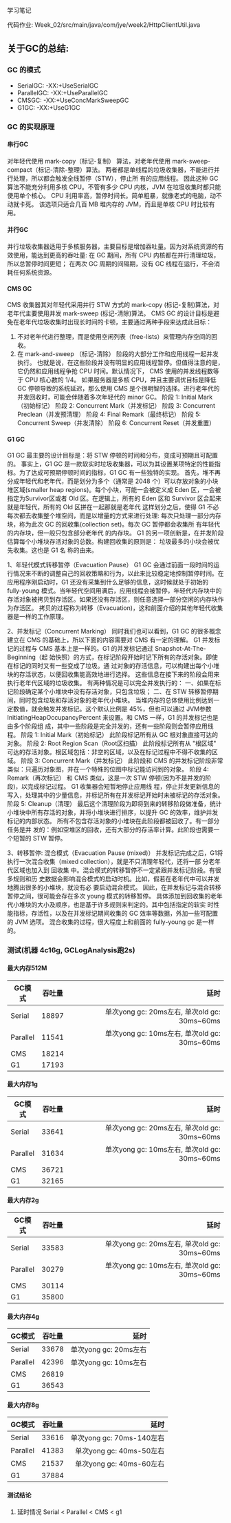 学习笔记

代码作业: Week_02/src/main/java/com/jye/week2/HttpClientUtil.java

## 关于GC的总结:

### GC 的模式
* SerialGC: -XX:+UseSerialGC
* ParallelGC: -XX:+UseParallelGC
* CMSGC: -XX:+UseConcMarkSweepGC
* G1GC: -XX:+UseG1GC


### GC 的实现原理
#### 串行GC 
对年轻代使用 mark-copy（标记-复制） 算法，对老年代使用 mark-sweep- compact（标记-清除-整理）算法。
两者都是单线程的垃圾收集器，不能进行并行处理，所以都会触发全线暂停（STW），停止所 有的应用线程。
因此这种 GC 算法不能充分利用多核 CPU。不管有多少 CPU 内核，JVM 在垃圾收集时都只能使用单个核心。
CPU 利用率高，暂停时间长。简单粗暴，就像老式的电脑，动不动就卡死。
该选项只适合几百 MB 堆内存的 JVM，而且是单核 CPU 时比较有用。

#### 并行GC
并行垃圾收集器适用于多核服务器，主要目标是增加吞吐量。因为对系统资源的有效使用，能达到更高的吞吐量:
在 GC 期间，所有 CPU 内核都在并行清理垃圾，所以总暂停时间更短；
在两次 GC 周期的间隔期，没有 GC 线程在运行，不会消耗任何系统资源。

#### CMS GC
CMS 收集器其对年轻代采用并行 STW 方式的 mark-copy (标记-复制)算法，对老年代主要使用并发 mark-sweep (标记-清除)算法。
CMS GC 的设计目标是避免在老年代垃圾收集时出现长时间的卡顿，主要通过两种手段来达成此目标：
1. 不对老年代进行整理，而是使用空闲列表（free-lists）来管理内存空间的回收。
2. 在 mark-and-sweep （标记-清除） 阶段的大部分工作和应用线程一起并发执行。 也就是说，在这些阶段并没有明显的应用线程暂停。但值得注意的是，它仍然和应用线程争抢 CPU 时间。默认情况下，
CMS 使用的并发线程数等于 CPU 核心数的 1/4。
如果服务器是多核 CPU，并且主要调优目标是降低 GC 停顿导致的系统延迟，那么使用 CMS 是个很明智的选择。进行老年代的并发回收时，可能会伴随着多次年轻代的 minor GC。
阶段 1: Initial Mark（初始标记）
阶段 2: Concurrent Mark（并发标记）
阶段 3: Concurrent Preclean（并发预清理）
阶段 4: Final Remark（最终标记）
阶段 5: Concurrent Sweep（并发清除）
阶段 6: Concurrent Reset（并发重置）

#### G1 GC
G1 GC 最主要的设计目标是：将 STW 停顿的时间和分布，变成可预期且可配置的。 事实上，G1 GC 是一款软实时垃圾收集器，可以为其设置某项特定的性能指标。为了达成可预期停顿时间的指标，G1 GC 有一些独特的实现。 首先，堆不再分成年轻代和老年代，而是划分为多个（通常是 2048 个）可以存放对象的小块堆区域(smaller heap regions)。每个小块，可能一会被定义成 Eden 区，一会被指定为Survivor区或者 Old 区。在逻辑上，所有的 Eden 区和 Survivor 区合起来就是年轻代，所有的 Old 区拼在一起那就是老年代
这样划分之后，使得 G1 不必每次都去收集整个堆空间，而是以增量的方式来进行处理: 每次只处理一部分内存块，称为此次 GC 的回收集(collection set)。每次 GC 暂停都会收集所 有年轻代的内存块，但一般只包含部分老年代 的内存块。 G1 的另一项创新是，在并发阶段估算每个小堆块存活对象的总数。构建回收集的原则是： 垃圾最多的小块会被优先收集。这也是 G1 名 称的由来。

1、年轻代模式转移暂停（Evacuation Pause）
G1 GC 会通过前面一段时间的运行情况来不断的调整自己的回收策略和行为，以此来比较稳定地控制暂停时间。在应用程序刚启动时，G1 还没有采集到什么足够的信息，这时候就处于初始的 fully-young 模式。当年轻代空间用满后，应用线程会被暂停，年轻代内存块中的存活对象被拷贝到存活区。如果还没有存活区，则任意选择一部分空闲的内存块作为存活区。 拷贝的过程称为转移（Evacuation)，这和前面介绍的其他年轻代收集器是一样的工作原理。

2、并发标记（Concurrent Marking）
同时我们也可以看到，G1 GC 的很多概念建立在 CMS 的基础上，所以下面的内容需要对 CMS 有一定的理解。 G1 并发标记的过程与 CMS 基本上是一样的。G1 的并发标记通过 Snapshot-At-The-Beginning（起 始快照）的方式，在标记阶段开始时记下所有的存活对象。即使在标记的同时又有一些变成了垃圾。通 过对象的存活信息，可以构建出每个小堆块的存活状态，以便回收集能高效地进行选择。 这些信息在接下来的阶段会用来执行老年代区域的垃圾收集。 有两种情况是可以完全并发执行的： 一、如果在标记阶段确定某个小堆块中没有存活对象，只包含垃圾； 二、在 STW 转移暂停期间，同时包含垃圾和存活对象的老年代小堆块。 当堆内存的总体使用比例达到一定数值，就会触发并发标记。这个默认比例是 45%，但也可以通过 JVM参数 InitiatingHeapOccupancyPercent 来设置。和 CMS 一样，G1 的并发标记也是由多个阶段组 成，其中一些阶段是完全并发的，还有一些阶段则会暂停应用线程。
阶段 1: Initial Mark（初始标记） 此阶段标记所有从 GC 根对象直接可达的对象。
阶段 2: Root Region Scan（Root区扫描） 此阶段标记所有从 "根区域" 可达的存活对象。根区域包括：非空的区域，以及在标记过程中不得不收集的区域。
阶段 3: Concurrent Mark（并发标记） 此阶段和 CMS 的并发标记阶段非常类似：只遍历对象图，并在一个特殊的位图中标记能访问到的对象。
阶段 4: Remark（再次标记） 和 CMS 类似，这是一次 STW 停顿(因为不是并发的阶段)，以完成标记过程。 G1 收集器会短暂地停止应用线 程，停止并发更新信息的写入，处理其中的少量信息，并标记所有在并发标记开始时未被标记的存活对象。
阶段 5: Cleanup（清理） 最后这个清理阶段为即将到来的转移阶段做准备，统计小堆块中所有存活的对象，并将小堆块进行排序，以提升 GC 的效率，维护并发标记的内部状态。 所有不包含存活对象的小堆块在此阶段都被回收了。有一部分任务是并 发的：例如空堆区的回收，还有大部分的存活率计算。此阶段也需要一个短暂的 STW 暂停。

3、转移暂停: 混合模式（Evacuation Pause (mixed)）
并发标记完成之后，G1将执行一次混合收集（mixed collection），就是不只清理年轻代，还将一部 分老年代区域也加入到 回收集 中。混合模式的转移暂停不一定紧跟并发标记阶段。有很多规则和历 史数据会影响混合模式的启动时机。比如，假若在老年代中可以并发地腾出很多的小堆块，就没有必 要启动混合模式。 因此，在并发标记与混合转移暂停之间，很可能会存在多次 young 模式的转移暂停。 具体添加到回收集的老年代小堆块的大小及顺序，也是基于许多规则来判定的。其中包括指定的软实 时性能指标，存活性，以及在并发标记期间收集的 GC 效率等数据，外加一些可配置的 JVM 选项。 混合收集的过程，很大程度上和前面的 fully-young gc 是一样的。

### 测试(机器 4c16g, GCLogAnalysis跑2s)
#### 最大内存512M
| GC模式  | 吞吐量               |  延时   | 
| -------  |:-------------: |  -----:  | 
| Serial |  18897 | 单次yong gc: 20ms左右, 单次old gc: 30ms~60ms | 
| Parallel |  11541 | 单次yong gc: 10ms左右, 单次old gc: 30ms~60ms | 
| CMS |  18214 |  | 
| G1 |  17193 |  | 


#### 最大内存1g
| GC模式  | 吞吐量               |  延时   | 
| -------  |:-------------: |  -----:  | 
| Serial |  33641 | 单次yong gc: 20ms左右, 单次old gc: 30ms~60ms | 
| Parallel |  31634 | 单次yong gc: 10ms左右, 单次old gc: 30ms~60ms | 
| CMS |  36721 |  | 
| G1 |  32165  | | 

#### 最大内存2g
| GC模式  | 吞吐量               |  延时   | 
| -------  |:-------------: |  -----:  | 
| Serial |  33583 | 单次yong gc: 20ms左右, 单次old gc: 30ms~60ms | 
| Parallel |  30279 | 单次yong gc: 10ms左右, 单次old gc: 30ms~60ms | 
| CMS |  30114 |  | 
| G1 |  35800 |  | 

#### 最大内存4g
| GC模式  | 吞吐量               |  延时   | 
| -------  |:-------------: |  -----:  | 
| Serial |  33678 | 单次yong gc: 20ms左右 | 
| Parallel |  42396 | 单次yong gc: 10ms左右 | 
| CMS |  26819 |  | 
| G1 |  36543 |  | 

#### 最大内存8g
| GC模式  | 吞吐量               |  延时   | 
| -------  |:-------------: |  -----:  | 
| Serial | 33616  | 单次yong gc: 70ms-140左右 | 
| Parallel |  41383 | 单次yong gc: 40ms-50左右 | 
| CMS |  21537 | 单次yong gc: 40ms-60左右 | 
| G1 |  37884 |  |

#### 测试结论
1. 延时情况 Serial < Parallel < CMS < g1
